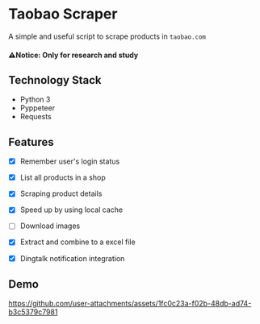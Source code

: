 # Taobao Scraper
A simple and useful script to scrape products in `taobao.com`

#### ⚠️Notice: Only for research and study

## Technology Stack
- Python 3
- Pyppeteer
- Requests

## Features
- [x] Remember user's login status
- [x] List all products in a shop
- [x] Scraping product details
- [x] Speed up by using local cache
- [ ] Download images
- [x] Extract and combine to a excel file
- [x] Dingtalk notification integration


## Demo

https://github.com/user-attachments/assets/1fc0c23a-f02b-48db-ad74-b3c5379c7981



